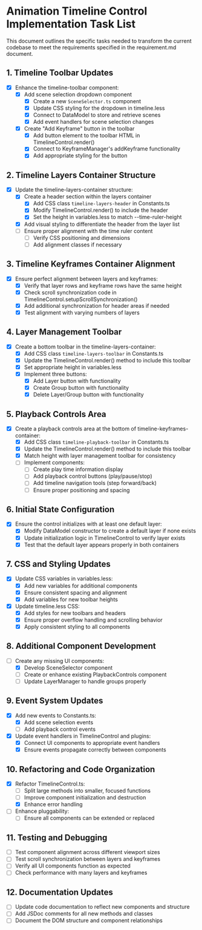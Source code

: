 # Animation Timeline Control Implementation Task List

This document outlines the specific tasks needed to transform the current codebase to meet the requirements specified in the requirement.md document.

## 1. Timeline Toolbar Updates

- [x] Enhance the timeline-toolbar component:
  - [x] Add scene selection dropdown component
    - [x] Create a new `SceneSelector.ts` component
    - [x] Update CSS styling for the dropdown in timeline.less
    - [x] Connect to DataModel to store and retrieve scenes
    - [x] Add event handlers for scene selection changes
  - [x] Create "Add Keyframe" button in the toolbar
    - [x] Add button element to the toolbar HTML in TimelineControl.render()
    - [x] Connect to KeyframeManager's addKeyframe functionality
    - [x] Add appropriate styling for the button

## 2. Timeline Layers Container Structure

- [x] Update the timeline-layers-container structure:
  - [x] Create a header section within the layers container
    - [x] Add CSS class `timeline-layers-header` in Constants.ts
    - [x] Modify TimelineControl.render() to include the header
    - [x] Set the height in variables.less to match --time-ruler-height
  - [x] Add visual styling to differentiate the header from the layer list
  - [ ] Ensure proper alignment with the time ruler content
    - [ ] Verify CSS positioning and dimensions
    - [ ] Add alignment classes if necessary

## 3. Timeline Keyframes Container Alignment

- [x] Ensure perfect alignment between layers and keyframes:
  - [x] Verify that layer rows and keyframe rows have the same height
  - [x] Check scroll synchronization code in TimelineControl.setupScrollSynchronization()
  - [x] Add additional synchronization for header areas if needed
  - [x] Test alignment with varying numbers of layers

## 4. Layer Management Toolbar

- [x] Create a bottom toolbar in the timeline-layers-container:
  - [x] Add CSS class `timeline-layers-toolbar` in Constants.ts
  - [x] Update the TimelineControl.render() method to include this toolbar
  - [x] Set appropriate height in variables.less
  - [x] Implement three buttons:
    - [x] Add Layer button with functionality
    - [x] Create Group button with functionality
    - [x] Delete Layer/Group button with functionality

## 5. Playback Controls Area

- [x] Create a playback controls area at the bottom of timeline-keyframes-container:
  - [x] Add CSS class `timeline-playback-toolbar` in Constants.ts
  - [x] Update the TimelineControl.render() method to include this toolbar
  - [x] Match height with layer management toolbar for consistency
  - [ ] Implement components:
    - [ ] Create play time information display
    - [ ] Add playback control buttons (play/pause/stop)
    - [ ] Add timeline navigation tools (step forward/back)
    - [ ] Ensure proper positioning and spacing

## 6. Initial State Configuration

- [x] Ensure the control initializes with at least one default layer:
  - [x] Modify DataModel constructor to create a default layer if none exists
  - [x] Update initialization logic in TimelineControl to verify layer exists
  - [x] Test that the default layer appears properly in both containers

## 7. CSS and Styling Updates

- [x] Update CSS variables in variables.less:
  - [x] Add new variables for additional components
  - [x] Ensure consistent spacing and alignment
  - [x] Add variables for new toolbar heights
- [x] Update timeline.less CSS:
  - [x] Add styles for new toolbars and headers
  - [x] Ensure proper overflow handling and scrolling behavior
  - [x] Apply consistent styling to all components

## 8. Additional Component Development

- [ ] Create any missing UI components:
  - [x] Develop SceneSelector component
  - [ ] Create or enhance existing PlaybackControls component
  - [ ] Update LayerManager to handle groups properly

## 9. Event System Updates

- [x] Add new events to Constants.ts:
  - [x] Add scene selection events
  - [ ] Add playback control events
- [x] Update event handlers in TimelineControl and plugins:
  - [x] Connect UI components to appropriate event handlers
  - [x] Ensure events propagate correctly between components

## 10. Refactoring and Code Organization

- [x] Refactor TimelineControl.ts:
  - [ ] Split large methods into smaller, focused functions
  - [ ] Improve component initialization and destruction
  - [x] Enhance error handling
- [ ] Enhance pluggability:
  - [ ] Ensure all components can be extended or replaced

## 11. Testing and Debugging

- [ ] Test component alignment across different viewport sizes
- [ ] Test scroll synchronization between layers and keyframes
- [ ] Verify all UI components function as expected
- [ ] Check performance with many layers and keyframes

## 12. Documentation Updates

- [ ] Update code documentation to reflect new components and structure
- [ ] Add JSDoc comments for all new methods and classes
- [ ] Document the DOM structure and component relationships
